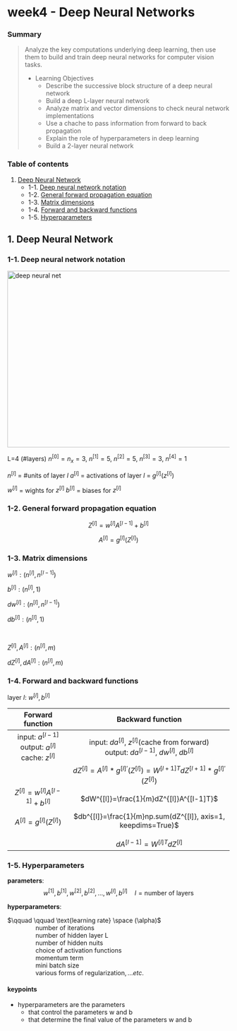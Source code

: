 # week4 - Deep Neural Networks
### Summary
> Analyze the key computations underlying deep learning, then use them to build and train deep neural networks for computer vision tasks.
> - Learning Objectives
>    - Describe the successive block structure of a deep neural network
>    - Build a deep L-layer neural network
>    - Analyze matrix and vector dimensions to check neural network implementations
>    - Use a chache to pass information from forward to back propagation
>    - Explain the role of hyperparameters in deep learning
>    - Build a 2-layer neural network

### Table of contents
1. [Deep Neural Network](#1)
	- 1-1. [Deep neural network notation](#1-1)
	- 1-2. [General forward propagation equation](#1-2)
	- 1-3. [Matrix dimensions](#1-3)
	- 1-4. [Forward and backward functions](#1-4)
 	- 1-5. [Hyperparameters](#1-5) 	

<a id="1"></a>
## 1. Deep Neural Network
<a id="1-1"></a>
### 1-1. Deep neural network notation
<img alt="deep neural net" src="https://github.com/jmcheon/deep_learning_specialization/assets/40683323/6439776b-3c1c-41a8-b097-fc515f6b03fd" width=800px height=400px>

L=4 (#layers)
$n^{[0]}=n_x=3$, $n^{[1]}=5$, $n^{[2]}=5$, $n^{[3]}=3$, $n^{[4]}=1$

$n^{[l]}$ = #units of layer $l$
$a^{[l]}$ = activations of layer $l$ = $g^{[l]}(z^{[l]})$

$w^{[l]}$ = wights for $z^{[l]}$
$b^{[l]}$ = biases for $z^{[l]}$

<a id="1-2"></a>
### 1-2. General forward propagation equation
$$Z^{[l]} = w^{[l]}A^{[l-1]} + b^{[l]}$$

$$A^{[l]} = g^{[l]}(Z^{[l]})$$

<a id="1-3"></a>
### 1-3. Matrix dimensions
$w^{[l]}: (n^{[l]}, n^{[l-1]})$

$b^{[l]}: (n^{[l]}, 1)$

$dw^{[l]}: (n^{[l]}, n^{[l-1]})$

$db^{[l]}: (n^{[l]}, 1)$

<br>

$Z^{[l]}, A^{[l]}: (n^{[l]}, m)$

$dZ^{[l]}, dA^{[l]}: (n^{[l]}, m)$

<a id="1-4"></a>
### 1-4. Forward and backward functions

layer $l$: $w^{[l]}, b^{[l]}$

| Forward function | Backward function |   
| :------: | :------------------------: |
|input: $a^{[l-1]}$<br>output: $a^{[l]}$<br>cache: $z^{[l]}$|input: $da^{[l]}$, $z^{[l]}$(cache from forward)<br>output: $da^{[l-1]}$, $dw^{[l]}$, $db^{[l]}$|
|$Z^{[l]} = w^{[l]}A^{[l-1]} + b^{[l]}$<br><br>$A^{[l]} = g^{[l]}(Z^{[l]})$|$dZ^{[l]}=A^{[l]}*g^{[l]'}(Z^{[l]})=W^{[l+1]T}dZ^{[l+1]}*g^{[l]'}(Z^{[l]})$<br><br>$dW^{[l]}=\frac{1}{m}dZ^{[l]}A^{[l-1]T}$<br><br>$db^{[l]}=\frac{1}{m}np.sum(dZ^{[l]}, axis=1, keepdims=True)$<br><br>$dA^{[l-1]}=W^{[l]T}dZ^{[l]}$|

<a id="1-5"></a>
### 1-5. Hyperparameters
**parameters**:  $$w^{[1]}, b^{[1]}, w^{[2]}, b^{[2]}, \dots, w^{[l]}, b^{[l]} \quad l = \text{number of layers}$$

**hyperparameters**:

$\qquad \qquad \text{learning rate} \space (\alpha)$<br>
$\qquad \qquad \text{number of iterations}$<br>
$\qquad \qquad \text{number of hidden layer L}$<br>
$\qquad \qquad \text{number of hidden nuits}$<br>
$\qquad \qquad \text{choice of activation functions}$<br>
$\qquad \qquad \text{momentum term}$<br>
$\qquad \qquad \text{mini batch size}$<br>
$\qquad \qquad \text{various forms of regularization}, \dots etc.$<br>

#### keypoints
- hyperparameters are the parameters 
	- that control the parameters w and b
	- that determine the final value of the parameters w and b
